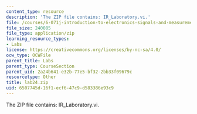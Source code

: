 ```yaml
---
content_type: resource
description: 'The ZIP file contains: IR_Laboratory.vi.'
file: /courses/6-071j-introduction-to-electronics-signals-and-measurement-spring-2006/6507745d16f1ecf647c9d583386e93c9_lab24.zip
file_size: 240085
file_type: application/zip
learning_resource_types:
- Labs
license: https://creativecommons.org/licenses/by-nc-sa/4.0/
ocw_type: OCWFile
parent_title: Labs
parent_type: CourseSection
parent_uid: 2a24b641-e32b-77e5-bf32-2bb33f09679c
resourcetype: Other
title: lab24.zip
uid: 6507745d-16f1-ecf6-47c9-d583386e93c9
---
```

The ZIP file contains: IR_Laboratory.vi.